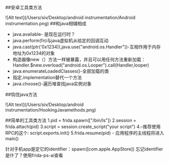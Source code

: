 ##安卓工具类方法

![Alt text](/Users/siv/Desktop/android instrumentation/Android instrumentation.png)
##和java相辅相成

* java.available- 是现在运行时？
* java.perform(fn)与java虚拟机从给定的回调互动
* java.cast(ptr('0x1234)),java.use("android.os.Handler"))-互相作用于内存地址为0x1234的对象
* 构造器像new（）方法一样被暴露，并且可以用任何方法重新加载：Handler.$new.overload("android.os.Looper").call(Handler,looper)
* java.enumerateLoadedClasses()-全部加载的类
* 指定.implementation替代一个方法
* java.choose()-遍历堆查找java实例对象

##钩住java方法

![Alt text](/Users/siv/Desktop/android instrumentation/HookingJavamethods.png)

##简单的工具类方法
1.pid = frida.spawn(["/bin/ls"])
2.session = frida.attach(pid)
3.script = session.create_script("your script")
4.<apply instrumentation>–推荐使用RPC的这个: script.exports.init()	
5.frida.resume(pid) - 应用程序的主线程将进入main()

针对手机app是定它的identifier：spawn([com.apple.AppStore]) 忘记identifier是什了？使用frida-ps-ai查看
